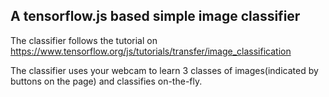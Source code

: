 ## A tensorflow.js based simple image classifier

The classifier follows the tutorial on https://www.tensorflow.org/js/tutorials/transfer/image_classification

The classifier uses your webcam to learn 3 classes of images(indicated by buttons on the page) and classifies on-the-fly.